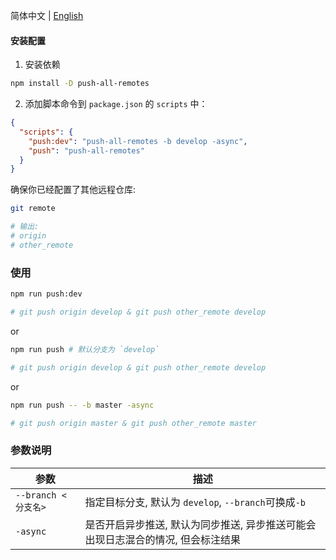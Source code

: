 简体中文 | [English](/README.md)

#### 安装配置

1. 安装依赖
```bash
npm install -D push-all-remotes
```

2. 添加脚本命令到 `package.json` 的 `scripts` 中：
```json
{
  "scripts": {
    "push:dev": "push-all-remotes -b develop -async",
    "push": "push-all-remotes"
  }
}
```
确保你已经配置了其他远程仓库:
```bash
git remote

# 输出:
# origin
# other_remote
```

### 使用
```bash
npm run push:dev

# git push origin develop & git push other_remote develop
```
or
```bash
npm run push # 默认分支为 `develop`

# git push origin develop & git push other_remote develop

```
or
```bash
npm run push -- -b master -async

# git push origin master & git push other_remote master
```

### 参数说明
| 参数 | 描述 |
| --- | --- |
| `--branch <分支名>` | 指定目标分支, 默认为 `develop`, `--branch`可换成`-b` |
| `-async` | 是否开启异步推送, 默认为同步推送, 异步推送可能会出现日志混合的情况, 但会标注结果 |
